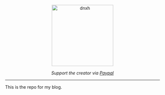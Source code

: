 <div align="center">
  <br>
  <img src="/duckkinfe.jpg" alt="dnxh" width="200"/>
  <br>  
  <p align="center">
    <i>Support the creator via <a href="https://paypal.me/AmitMerchant">Paypal</a></i>
  </p>
</div>

---

This is the repo for my blog.